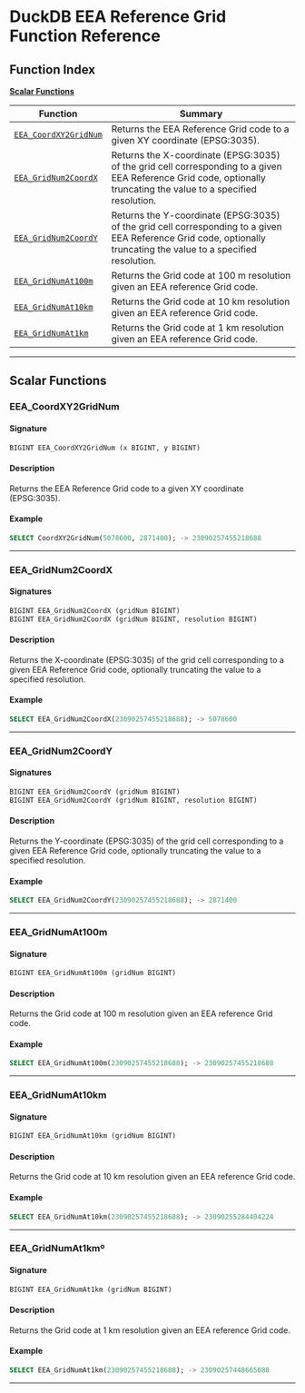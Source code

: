 # DuckDB EEA Reference Grid Function Reference

## Function Index
**[Scalar Functions](#scalar-functions)**

| Function | Summary |
| --- | --- |
| [`EEA_CoordXY2GridNum`](#eea_coordxy2gridnum) | Returns the EEA Reference Grid code to a given XY coordinate (EPSG:3035). |
| [`EEA_GridNum2CoordX`](#eea_gridnum2coordx) | Returns the X-coordinate (EPSG:3035) of the grid cell corresponding to a given EEA Reference Grid code, optionally truncating the value to a specified resolution. |
| [`EEA_GridNum2CoordY`](#eea_gridnum2coordy) | Returns the Y-coordinate (EPSG:3035) of the grid cell corresponding to a given EEA Reference Grid code, optionally truncating the value to a specified resolution. |
| [`EEA_GridNumAt100m`](#eea_gridnumat100m) | Returns the Grid code at 100 m resolution given an EEA reference Grid code. |
| [`EEA_GridNumAt10km`](#eea_gridnumat10km) | Returns the Grid code at 10 km resolution given an EEA reference Grid code. |
| [`EEA_GridNumAt1km`](#eea_gridnumat1km) | Returns the Grid code at 1 km resolution given an EEA reference Grid code. |

----

## Scalar Functions

### EEA_CoordXY2GridNum


#### Signature

```sql
BIGINT EEA_CoordXY2GridNum (x BIGINT, y BIGINT)
```

#### Description

Returns the EEA Reference Grid code to a given XY coordinate (EPSG:3035).

#### Example

```sql
SELECT CoordXY2GridNum(5078600, 2871400); -> 23090257455218688
```

----

### EEA_GridNum2CoordX


#### Signatures

```sql
BIGINT EEA_GridNum2CoordX (gridNum BIGINT)
BIGINT EEA_GridNum2CoordX (gridNum BIGINT, resolution BIGINT)
```

#### Description

Returns the X-coordinate (EPSG:3035) of the grid cell corresponding to a given EEA Reference Grid code, optionally truncating the value to a specified resolution.

#### Example

```sql
SELECT EEA_GridNum2CoordX(23090257455218688); -> 5078600
```

----

### EEA_GridNum2CoordY


#### Signatures

```sql
BIGINT EEA_GridNum2CoordY (gridNum BIGINT)
BIGINT EEA_GridNum2CoordY (gridNum BIGINT, resolution BIGINT)
```

#### Description

Returns the Y-coordinate (EPSG:3035) of the grid cell corresponding to a given EEA Reference Grid code, optionally truncating the value to a specified resolution.

#### Example

```sql
SELECT EEA_GridNum2CoordY(23090257455218688); -> 2871400
```

----

### EEA_GridNumAt100m


#### Signature

```sql
BIGINT EEA_GridNumAt100m (gridNum BIGINT)
```

#### Description

Returns the Grid code at 100 m resolution given an EEA reference Grid code.

#### Example

```sql
SELECT EEA_GridNumAt100m(23090257455218688); -> 23090257455218688
```

----

### EEA_GridNumAt10km


#### Signature

```sql
BIGINT EEA_GridNumAt10km (gridNum BIGINT)
```

#### Description

Returns the Grid code at 10 km resolution given an EEA reference Grid code.

#### Example

```sql
SELECT EEA_GridNumAt10km(23090257455218688); -> 23090255284404224
```

----

### EEA_GridNumAt1kmº


#### Signature

```sql
BIGINT EEA_GridNumAt1km (gridNum BIGINT)
```

#### Description

Returns the Grid code at 1 km resolution given an EEA reference Grid code.

#### Example

```sql
SELECT EEA_GridNumAt1km(23090257455218688); -> 23090257448665088
```

----

